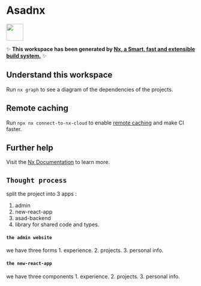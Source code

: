# Asadnx

<a alt="Nx logo" href="https://nx.dev" target="_blank" rel="noreferrer"><img src="https://raw.githubusercontent.com/nrwl/nx/master/images/nx-logo.png" width="45"></a>

✨ **This workspace has been generated by [Nx, a Smart, fast and extensible build system.](https://nx.dev)** ✨

## Understand this workspace

Run `nx graph` to see a diagram of the dependencies of the projects.

## Remote caching

Run `npx nx connect-to-nx-cloud` to enable [remote caching](https://nx.app) and make CI faster.

## Further help

Visit the [Nx Documentation](https://nx.dev) to learn more.


## `Thought process`
split the project into 3 apps :
  1. admin
  2. new-react-app
  3. asad-backend
  4. library for shared code and types.

#### `the admin website`  
we have three forms
    1. experience.
    2. projects.
    3. personal info. 
          
#### `the new-react-app` 
we have three components
        1. experience.
        2. projects. 
        3. personal info. 
          
    
       
          
          

